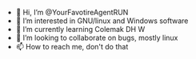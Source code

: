 - 👋 Hi, I’m @YourFavotireAgentRUN
- 👀 I’m interested in GNU/linux and Windows software
- 🌱 I’m currently learning Colemak DH W
- 💞️ I’m looking to collaborate on bugs, mostly linux
- 📫 How to reach me, don't do that

<!---
YourFavotireAgentRUN/YourFavotireAgentRUN is a ✨ special ✨ repository because its `README.md` (this file) appears on your GitHub profile.
You can click the Preview link to take a look at your changes.
--->
